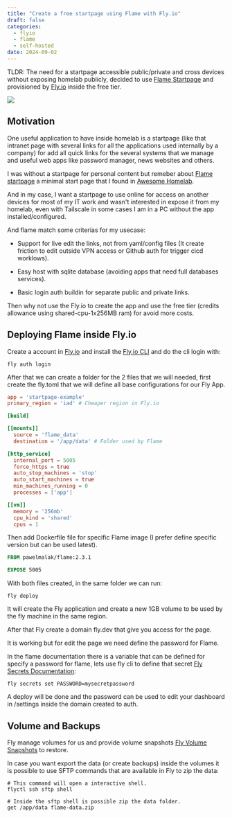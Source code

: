 ```yaml
---
title: "Create a free startpage using Flame with Fly.io"
draft: false
categories:
  - flyio
  - flame
  - self-hosted
date: 2024-09-02
---
```


TLDR: The need for a startpage accessible public/private and cross devices without exposing homelab publicly, decided to use [Flame Startpage](https://github.com/pawelmalak/flame) and provisioned by [Fly.io](https://fly.io/) inside the free tier.

![](images/flame-dash.png)

## Motivation

One useful application to have inside homelab is a startpage (like that intranet page with several links for all the applications used internally by a company) for add all quick links for the several systems that we manage and useful web apps like password manager, news websites and others.

I was without a startpage for personal content but remeber about [Flame startpage](https://github.com/pawelmalak/flame) a minimal start page that I found in [Awesome Homelab](https://www.awesome-homelab.com/).

And in my case, I want a startpage to use online for access on another devices for most of my IT work and wasn't interested in expose it from my homelab, even with Tailscale in some cases I am in a PC without the app installed/configured.

And flame match some criterias for my usecase:

- Support for live edit the links, not from yaml/config files (It create friction to edit outside VPN access or Github auth for trigger cicd worklows).

- Easy host with sqlite database (avoiding apps that need full databases services).

- Basic login auth buildin for separate public and private links.

Then why not use the Fly.io to create the app and use the free tier (credits allowance using shared-cpu-1x256MB ram) for avoid more costs.

## Deploying Flame inside Fly.io

Create a account in [Fly.io](https://fly.io/) and install the [Fly.io CLI](https://fly.io/docs/flyctl/) and do the cli login with:

```shell
fly auth login
```

After that we can create a folder for the 2 files that we will needed, first create the fly.toml that we will define all base configurations for our Fly App.

```toml
app = 'startpage-example'
primary_region = 'iad' # Cheaper region in Fly.io

[build]

[[mounts]]
  source = 'flame_data'
  destination = '/app/data' # Folder used by Flame

[http_service]
  internal_port = 5005
  force_https = true
  auto_stop_machines = 'stop'
  auto_start_machines = true
  min_machines_running = 0
  processes = ['app']

[[vm]]
  memory = '256mb'
  cpu_kind = 'shared'
  cpus = 1
```

Then add Dockerfile file for specific Flame image (I prefer define specific version but can be used latest).

```Dockerfile
FROM pawelmalak/flame:2.3.1

EXPOSE 5005
```

With both files created, in the same folder we can run:

```shell
fly deploy
```

It will create the Fly application and create a new 1GB volume to be used by the fly machine in the same region.

After that Fly create a domain fly.dev that give you access for the page.

It is working but for edit the page we need define the password for Flame.

In the flame documentation there is a variable that can be defined for specify a password for flame, lets use fly cli to define that secret [Fly Secrets Documentation](https://fly.io/docs/apps/secrets/):

```shell
fly secrets set PASSWORD=mysecretpassword
```

A deploy will be done and the password can be used to edit your dashboard in /settings inside the domain created to auth.

## Volume and Backups

Fly manage volumes for us and provide volume snapshots [Fly Volume Snapshots](https://fly.io/docs/flyctl/volumes-snapshots/) to restore.

In case you want export the data (or create backups) inside the volumes it is possible to use SFTP commands that are available in Fly to zip the data:

```shell
# This command will open a interactive shell.
flyctl ssh sftp shell

# Inside the sftp shell is possible zip the data folder.
get /app/data flame-data.zip
```
